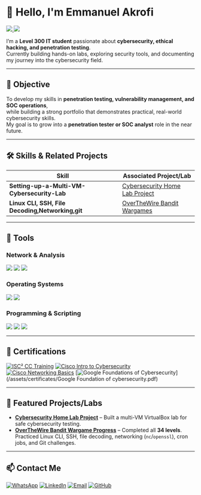 # 👋 Hello, I'm Emmanuel Akrofi  
<a href="https://linkedin.com/in/emmanuel-akrofi-9753a52ab" target="_blank">
  <img src="https://img.shields.io/badge/-LinkedIn-0072b1?&style=for-the-badge&logo=linkedin&logoColor=white" />
</a>
<a href="https://wa.me/233598364638" target="_blank">
  <img src="https://img.shields.io/badge/-WhatsApp-25D366?&style=for-the-badge&logo=whatsapp&logoColor=white" />
</a>

I’m a **Level 300 IT student** passionate about **cybersecurity, ethical hacking, and penetration testing**.  
Currently building hands-on labs, exploring security tools, and documenting my journey into the cybersecurity field.

---

## 🎯 Objective
To develop my skills in **penetration testing, vulnerability management, and SOC operations**,  
while building a strong portfolio that demonstrates practical, real-world cybersecurity skills.  
My goal is to grow into a **penetration tester or SOC analyst** role in the near future.

---

## 🛠 Skills & Related Projects  
| Skill                                         | Associated Project/Lab |
|-----------------------------------------------|-----------------------|
| **Setting-up-a-Multi-VM-Cybersecurity-Lab**  | [Cybersecurity Home Lab Project](projects/Setting-up-a-Multi-VM-Cybersecurity-Lab/) |
| **Linux CLI, SSH, File Decoding,Networking,git** | [OverTheWire Bandit Wargames](Labs,Challenges&CTF/OverTheWire-Bandit/README.md) |

---

## 🔧 Tools

### **Network & Analysis**
<div>
    <img src="https://img.shields.io/badge/-Nmap-2F5C9F?&style=for-the-badge&logo=nmap&logoColor=white" />
    <img src="https://img.shields.io/badge/-Wireshark-1679A7?&style=for-the-badge&logo=wireshark&logoColor=white" />
    <img src="https://img.shields.io/badge/-Burp_Suite-FF6F00?&style=for-the-badge&logo=burp&logoColor=white" />
</div>

### **Operating Systems**
<div>
    <img src="https://img.shields.io/badge/-Kali_Linux-268BEE?&style=for-the-badge&logo=kalilinux&logoColor=white" />
    <img src="https://img.shields.io/badge/-Windows-0078D6?&style=for-the-badge&logo=windows&logoColor=white" />
</div>

### **Programming & Scripting**
<div>
    <img src="https://img.shields.io/badge/-Python-3776AB?&style=for-the-badge&logo=python&logoColor=white" />
    <img src="https://img.shields.io/badge/-Java-007396?&style=for-the-badge&logo=java&logoColor=white" />
    <img src="https://img.shields.io/badge/-C%2B%2B-00599C?&style=for-the-badge&logo=c%2B%2B&logoColor=white" />
</div>

---
## 📜 Certifications 
[![ISC² CC Training](https://img.shields.io/badge/ISC%C2%B2-CC_Training_Completion-2E8B57?style=for-the-badge&logo=isc2&logoColor=white)](/assets/certificates/Official_CC_Course_Completion_Certificate_.pdf)
[![Cisco Intro to Cybersecurity](https://img.shields.io/badge/Cisco-Intro_to_Cybersecurity-00599C?style=for-the-badge&logo=cisco&logoColor=white)](/assets/certificates/Introduction_to_Cybersecurity_certificate.pdf)
[![Cisco Networking Basics](https://img.shields.io/badge/Cisco-Networking_Basics-FF6F00?style=for-the-badge&logo=cisco&logoColor=white)](/assets/certificates/NetworkingBasic.png)
[![Google Foundations of Cybersecurity](https://img.shields.io/badge/Google-Foundations_of_Cybersecurity-4285F4?style=for-the-badge&logo=google&logoColor=white)](/assets/certificates/Google Foundation of cybersecurity.pdf)


---

## 🚀 Featured Projects/Labs
- **[Cybersecurity Home Lab Project](projects/Setting-up-a-Multi-VM-Cybersecurity-Lab/README.md)** – Built a multi-VM VirtualBox lab for safe cybersecurity testing.  
- **[OverTheWire Bandit Wargame Progress](Labs,Challenges&CTF/OverTheWire-Bandit/README.md)** – Completed all **34 levels**. Practiced Linux CLI, SSH, file decoding, networking (`nc`/`openssl`), cron jobs, and Git challenges.  
 

---

## 📫 Contact Me
[![WhatsApp](https://img.shields.io/badge/WhatsApp-Chat-green?logo=whatsapp)](https://wa.me/233598364638)
[![LinkedIn](https://img.shields.io/badge/LinkedIn-Connect-blue?logo=linkedin)](https://linkedin.com/in/emmanuel-akrofi-9753a52ab)
[![Email](https://img.shields.io/badge/Email-Contact%20Me-red?logo=gmail)](mailto:emmanuelakrofi71@gmail.com)
[![GitHub](https://img.shields.io/badge/GitHub-Follow-black?logo=github)](https://github.com/nasir71github)
